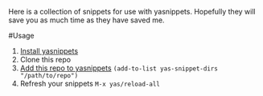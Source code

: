Here is a collection of snippets for use with yasnippets. Hopefully they will save you as much time as they have saved me.

#Usage
1. [Install yasnippets](https://github.com/capitaomorte/yasnippet#installation)
2. Clone this repo
3. [Add this repo to yasnippets](https://github.com/capitaomorte/yasnippet#where-are-the-snippets) `(add-to-list yas-snippet-dirs "/path/to/repo")`
4. Refresh your snippets `M-x yas/reload-all`
